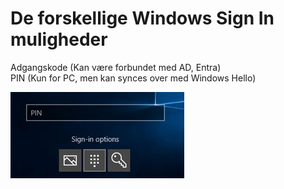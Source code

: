 
# De forskellige Windows Sign In muligheder

Adgangskode (Kan være forbundet med AD, Entra)  
PIN (Kun for PC, men kan synces over med Windows Hello)  

![Windows Login Muligheder](/docs/images/os/windows/windows-signin-screen.png)
